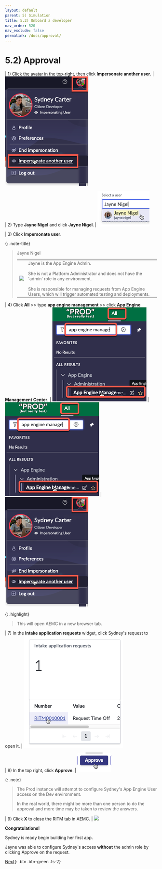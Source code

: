 ```yaml
---
layout: default
parent: 5) Simulation
title: 5.2) Onboard a developer
nav_order: 520
nav_exclude: false
permalink: /docs/approval/
---
```


# 5.2) Approval

| 1) Click the avatar in the top-right, then click **Impersonate another user**.
| ![](../assets/images/2023-03-14-12-44-50.png)

| 2) Type **Jayne Nigel** and click **Jayne Nigel**.
| ![](../assets/images/2023-03-14-12-45-21.png)

| 3) Click **Impersonate user**.

{: .note-title}
> Jayne Nigel
> <table>
> <tbody>
> <tr>
> <td>
> <img src="https://creatorworkflowsnow.github.io/lab-aemc-utah/assets/images/Jayne_Nigel.png" />
> </td>
> <td>
> Jayne is the App Engine Admin.<br/>
> <br/>
> She is not a Platform Administrator and does not have the 'admin' role in any environment.<br/>
> <br/>
> She is responsible for managing requests from App Engine Users, which will trigger automated testing and deployments. 
> </td>
> </tr>
> </tbody>
> </table>

| 4) Click **All** >> type **app engine management** >> click **App Engine Management Center**.
| ![](../assets/images/2023-07-05-16-16-55.png)
| ![](../assets/images/2023-07-05-16-17-25.png)
| ![](../assets/images/2023-03-14-12-44-50.png)

{: .highlight}
> This will open AEMC in a new browser tab.

| 7) In the **Intake application requests** widget, click Sydney's request to open it. 
| ![](../assets/images/2023-03-14-12-49-13.png)

| 8) In the top right, click **Approve**.
| ![](../assets/images/2023-03-14-12-50-13.png)

{: .note}
> The Prod instance will attempt to configure Sydney's App Engine User access on the Dev environment.
>
> In the real world, there might be more than one person to do the approval and more time may be taken to review the answers.

| 9) Click **X** to close the RITM tab in AEMC.
| ![](../assets/images/2023-03-14-12-52-16.png)

**Congratulations!** 

Sydney is ready begin building her first app.

Jayne was able to configure Sydney's access **without** the admin role by clicking Approve on the request.

[Next](/lab-aemc-utah/docs/build-app){: .btn .btn-green .fs-2}
